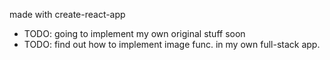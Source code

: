 made with create-react-app
  * TODO: going to implement my own original stuff soon
  * TODO: find out how to implement image func. in my own full-stack app. 
